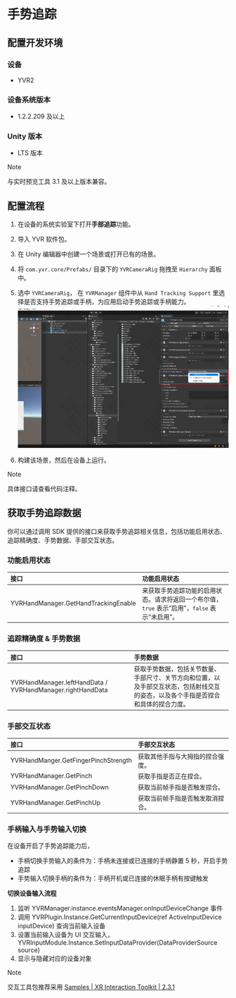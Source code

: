 # 手势追踪

## 配置开发环境

### 设备

- YVR2

### 设备系统版本

- 1.2.2.209 及以上

### Unity 版本

- LTS 版本

> [!Note] 
> 与实时预览工具 3.1 及以上版本兼容。

## 配置流程

1. 在设备的系统实验室下打开**手部追踪**功能。

2. 导入 YVR 软件包。

3. 在 Unity 编辑器中创建一个场景或打开已有的场景。
4. 将 `com.yvr.core/Prefabs/` 目录下的 `YVRCameraRig` 拖拽至 `Hierarchy` 面板中。
5. 选中 `YVRCameraRig`， 在 `YVRManager` 组件中从 `Hand Tracking Support` 里选择是否支持手势追踪或手柄，为应用启动手势追踪或手柄能力。
    ![HandTracking](./HandTracking/HandTracking.png)

6. 构建该场景，然后在设备上运行。
> [!Note] 
> 具体接口请查看代码注释。

## 获取手势追踪数据

你可以通过调用 SDK 提供的接口来获取手势追踪相关信息，包括功能启用状态、追踪精确度、手势数据、手部交互状态。

### 功能启用状态

| **接口** | **功能启用状态** |
| :------- | :-------------  | 
| YVRHandManager.GetHandTrackingEnable | 来获取手势追踪功能的启用状态。请求将返回一个布尔值，`true` 表示“启用”，`false` 表示“未启用”。 |


### 追踪精确度 & 手势数据

| **接口** | **手势数据** |
| :------- | :-------------  | 
| YVRHandManager.leftHandData / YVRHandManager.rightHandData | 获取手势数据，包括关节数量、手部尺寸、关节方向和位置，以及手部交互状态，包括射线交互的姿态，以及各个手指是否捏合和具体的捏合力度。 |


### 手部交互状态

| **接口** | **手部交互状态** |
| :------- | :-------------  | 
| YVRHandManger.GetFingerPinchStrength | 获取其他手指与大拇指的捏合强度。 |
| YVRHandManager.GetPinch | 获取手指是否正在捏合。 |
| YVRHandManager.GetPinchDown | 获取当前帧手指是否触发捏合。 |
| YVRHandManager.GetPinchUp | 获取当前帧手指是否触发取消捏合。 |



### 手柄输入与手势输入切换

在设备开启了手势追踪能力后，
- 手柄切换手势输入的条件为：手柄未连接或已连接的手柄静置 5 秒，开启手势追踪
- 手势输入切换手柄的条件为：手柄开机或已连接的休眠手柄有按键触发

**切换设备输入流程**
1. 监听 YVRManager.instance.eventsManager.onInputDeviceChange 事件
2. 调用 YVRPlugin.Instance.GetCurrentInputDevice(ref ActiveInputDevice inputDevice) 查询当前输入设备
3. 设置当前输入设备为 UI 交互输入，YVRInputModule.Instance.SetInputDataProvider(DataProviderSource source)
4. 显示与隐藏对应的设备对象

> [!Note]
> 交互工具包推荐采用 [Samples | XR Interaction Toolkit | 2.3.1](https://docs.unity3d.com/Packages/com.unity.xr.interaction.toolkit@2.3/manual/samples.html#hands-interaction-demo)